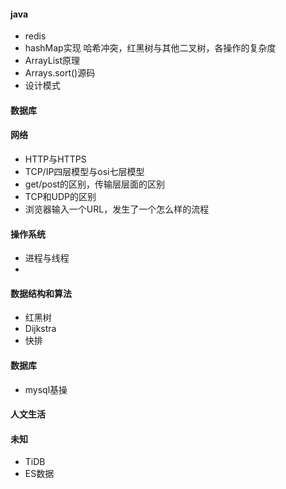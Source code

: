 #### java

- redis
- hashMap实现 哈希冲突，红黑树与其他二叉树，各操作的复杂度
- ArrayList原理
- Arrays.sort()源码
- 设计模式

#### 数据库

#### 网络

- HTTP与HTTPS
- TCP/IP四层模型与osi七层模型
- get/post的区别，传输层层面的区别
- TCP和UDP的区别
- 浏览器输入一个URL，发生了一个怎么样的流程

#### 操作系统

- 进程与线程
- 

#### 数据结构和算法

- 红黑树
- Dijkstra
- 快排

#### 数据库

- mysql基操

#### 人文生活

#### 未知

- TiDB
- ES数据
